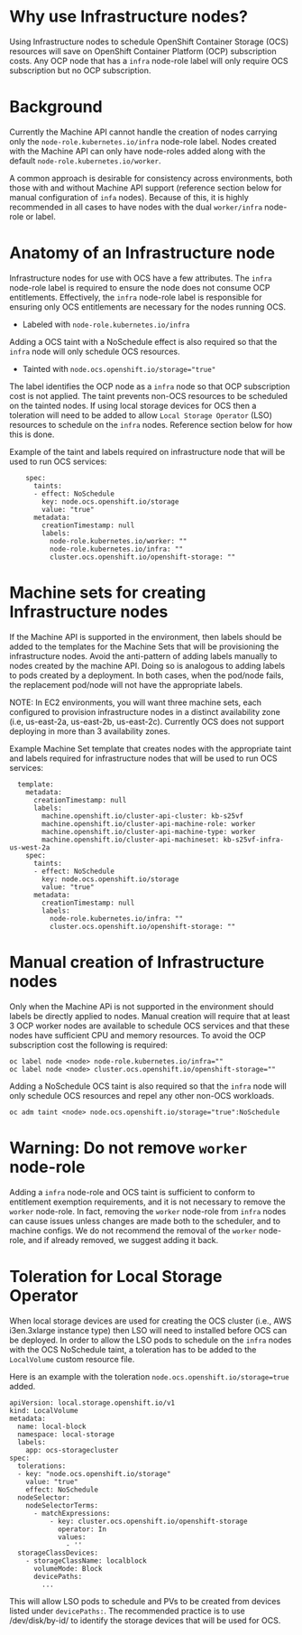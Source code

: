 # Why use Infrastructure nodes?
Using Infrastructure nodes to schedule OpenShift Container Storage (OCS) resources will save on OpenShift Container Platform (OCP) subscription costs. Any OCP node that has a `infra` node-role label will only require OCS subscription but no OCP subscription.
# Background
Currently the Machine API cannot handle the creation of nodes carrying only the `node-role.kubernetes.io/infra` node-role label. Nodes created with the Machine API can only have node-roles added along with the default `node-role.kubernetes.io/worker`. 

A common approach is desirable for consistency across environments, both those with and without Machine API support (reference section below for manual configuration of `infa` nodes). Because of this, it is highly recommended in all cases to have nodes with the dual `worker/infra` node-role or label.
# Anatomy of an Infrastructure node
Infrastructure nodes for use with OCS have a few attributes. The `infra` node-role label is required to ensure the node does not consume OCP entitlements. Effectively, the `infra` node-role label is responsible for ensuring only OCS entitlements are necessary for the nodes running OCS.

* Labeled with `node-role.kubernetes.io/infra`

Adding a OCS taint with a NoSchedule effect is also required so that the `infra` node will only schedule OCS resources. 

* Tainted with `node.ocs.openshift.io/storage="true"`

The label identifies the OCP node as a `infra` node so that OCP subscription cost is not applied. The taint prevents non-OCS resources to be scheduled on the tainted nodes. If using local storage devices for OCS then a toleration will need to be added to allow `Local Storage Operator` (LSO) resources to schedule on the `infra` nodes. Reference section below for how this is done.

Example of the taint and labels required on infrastructure node that will be used to run OCS services:
~~~
    spec:
      taints:
      - effect: NoSchedule
        key: node.ocs.openshift.io/storage
        value: "true"
      metadata:
        creationTimestamp: null
        labels:
          node-role.kubernetes.io/worker: ""
          node-role.kubernetes.io/infra: ""
          cluster.ocs.openshift.io/openshift-storage: ""
~~~
# Machine sets for creating Infrastructure nodes
If the Machine API is supported in the environment, then labels should be added to the templates for the Machine Sets that will be provisioning the infrastructure nodes. Avoid the anti-pattern of adding labels manually to nodes created by the machine API. Doing so is analogous to adding labels to pods created by a deployment. In both cases, when the pod/node fails, the replacement pod/node will not have the appropriate labels.

NOTE: In EC2 environments, you will want three machine sets, each configured to provision infrastructure nodes in a distinct availability zone (i.e, us-east-2a, us-east-2b, us-east-2c). Currently OCS does not support deploying in more than 3 availability zones.

Example Machine Set template that creates nodes with the appropriate taint and labels required for infrastructure nodes that will be used to run OCS services:

~~~
  template:
    metadata:
      creationTimestamp: null
      labels:
        machine.openshift.io/cluster-api-cluster: kb-s25vf
        machine.openshift.io/cluster-api-machine-role: worker
        machine.openshift.io/cluster-api-machine-type: worker
        machine.openshift.io/cluster-api-machineset: kb-s25vf-infra-us-west-2a
    spec:
      taints:
      - effect: NoSchedule
        key: node.ocs.openshift.io/storage
        value: "true"
      metadata:
        creationTimestamp: null
        labels:
          node-role.kubernetes.io/infra: ""
          cluster.ocs.openshift.io/openshift-storage: ""
~~~
# Manual creation of Infrastructure nodes
Only when the Machine APi is not supported in the environment should labels be directly applied to nodes. Manual creation will require that at least 3 OCP worker nodes are available to schedule OCS services and that these nodes have sufficient CPU and memory resources. To avoid the OCP subscription cost the following is required:

~~~
oc label node <node> node-role.kubernetes.io/infra=""
oc label node <node> cluster.ocs.openshift.io/openshift-storage=""
~~~

Adding a NoSchedule OCS taint is also required so that the `infra` node will only schedule OCS resources and repel any other non-OCS workloads.

~~~
oc adm taint <node> node.ocs.openshift.io/storage="true":NoSchedule
~~~


# Warning: Do not remove `worker` node-role
Adding a `infra` node-role and OCS taint is sufficient to conform to entitlement exemption requirements, and it is not necessary to remove the `worker` node-role. In fact, removing the `worker` node-role from `infra` nodes can cause issues unless changes are made both to the scheduler, and to machine configs. We do not recommend the removal of the `worker` node-role, and if already removed, we suggest adding it back. 

# Toleration for Local Storage Operator 
When local storage devices are used for creating the OCS cluster (i.e., AWS i3en.3xlarge instance type) then LSO will need to installed before OCS can be deployed. In order to allow the LSO pods to schedule on the `infra` nodes with the OCS NoSchedule taint, a toleration has to be added to the `LocalVolume` custom resource file.

Here is an example with the toleration `node.ocs.openshift.io/storage=true` added.

~~~
apiVersion: local.storage.openshift.io/v1
kind: LocalVolume
metadata:
  name: local-block
  namespace: local-storage
  labels:
    app: ocs-storagecluster
spec:
  tolerations:
  - key: "node.ocs.openshift.io/storage"
    value: "true"
    effect: NoSchedule
  nodeSelector:
    nodeSelectorTerms:
      - matchExpressions:
          - key: cluster.ocs.openshift.io/openshift-storage
            operator: In
            values:
              - ''
  storageClassDevices:
    - storageClassName: localblock
      volumeMode: Block
      devicePaths:
        ...
~~~

This will allow LSO pods to schedule and PVs to be created from devices listed under `devicePaths:`. The recommended practice is to use /dev/disk/by-id/<ID> to identify the storage devices that will be used for OCS.		
		
